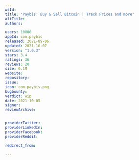 ```yaml
---
wsId: 
title: "Paybis: Buy & Sell Bitcoin | Track Prices and more"
altTitle: 
authors:

users: 10000
appId: com.paybis
released: 2021-09-06
updated: 2021-10-07
version: "1.0.3"
stars: 3.4
ratings: 36
reviews: 20
size: 6.1M
website: 
repository: 
issue: 
icon: com.paybis.png
bugbounty: 
verdict: wip
date: 2021-10-05
signer: 
reviewArchive:


providerTwitter: 
providerLinkedIn: 
providerFacebook: 
providerReddit: 

redirect_from:

---
```



